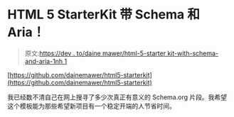 # HTML 5 StarterKit 带 Schema 和 Aria！

> 原文:[https://dev . to/daine mawer/html-5-starter kit-with-schema-and-aria-1nh 1](https://dev.to/dainemawer/html-5-starterkit-with-schema-and-aria-1nh1)

[https://github.com/dainemawer/html5-starterkit](https://github.com/dainemawer/html5-starterkit)

我已经数不清自己在网上搜寻了多少次真正有意义的 Schema.org 片段。我希望这个模板能为那些希望新项目有一个稳定开端的人节省时间。